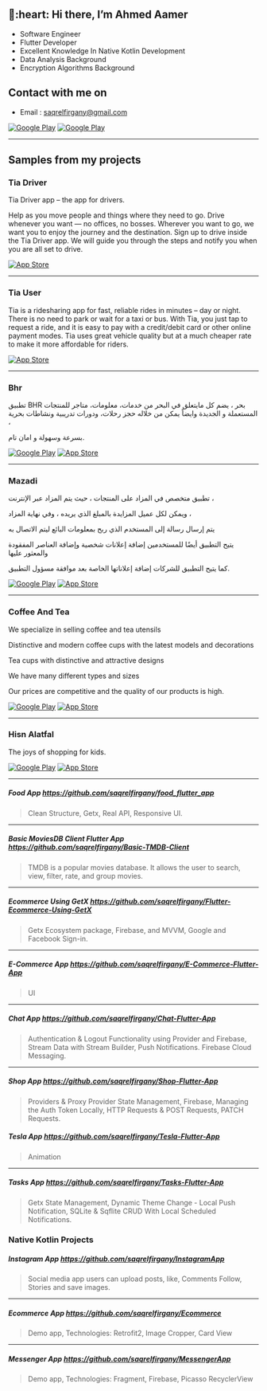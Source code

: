<h2>👋:heart: Hi there, I’m Ahmed Aamer  </h2>

- Software Engineer
- Flutter Developer
- Excellent Knowledge In Native Kotlin Development
- Data Analysis Background
- Encryption Algorithms Background

<h2> Contact with me on </h2>

- Email : saqrelfirgany@gmail.com

<p>
<a href="http://Wa.me/201025592065" target="_blank">
<img alt="Google Play" src="https://img.shields.io/badge/whatsapp-128C7E.svg?style=for-the-badge&logo=whatsapp&logoColor=white" /></a> 
</a> <a href="https://www.linkedin.com/in/sa2r-elfirgany/" target="_blank">
<img alt="Google Play" src="https://img.shields.io/badge/linkedin-0077b5.svg?style=for-the-badge&logo=linkedin&logoColor=white" /></a>
<p>

<hr>

<h2> Samples from my projects </h2>

### Tia Driver
Tia Driver app – the app for drivers.

Help as you move people and things where they need to go. Drive whenever you want — no offices, no bosses. Wherever you want to go, we want you to enjoy the journey and the destination.
Sign up to drive inside the Tia Driver app. We will guide you through the steps and notify you when you are all set to drive.
<p> <a href="https://apps.apple.com/eg/app/tia-driver-app/id1603879320" target="_blank"><img alt="App Store" src="https://img.shields.io/badge/Get%20it%20on%20app%20store-black.svg?style=for-the-badge&logo=app-store&logoColor=white" /></a><p>

<hr>

### Tia User 
Tia is a ridesharing app for fast, reliable rides in minutes – day or night. There is no need to park or wait for a taxi or bus. With Tia, you just tap to request a ride, and it is easy to pay with a credit/debit card or other online payment modes.
Tia uses great vehicle quality but at a much cheaper rate to make it more affordable for riders.
<p> <a href="https://apps.apple.com/eg/app/tia-user/id1603893373" target="_blank"><img alt="App Store" src="https://img.shields.io/badge/Get%20it%20on%20app%20store-black.svg?style=for-the-badge&logo=app-store&logoColor=white" /></a><p>

<hr>

### Bhr
تطبيق BHR بحر ، يضم كل مايتعلق في البحر من خدمات، معلومات، متاجر للمنتجات المستعملة و الجديدة وايضاً يمكن من خلاله حجز رحلات، ودورات تدريبية ونشاطات بحرية ،

بسرعة وسهولة و امان تام.
<p>
 <a href="https://play.google.com/store/apps/details?id=com.ebtasm.bhr" target="_blank">
 <img alt="Google Play" src="https://img.shields.io/badge/Get%20it%20on%20google%20play-blue.svg?style=for-the-badge&logo=google-play" /></a> 
 <a href="https://apps.apple.com/us/app/bhr/id1641237623" target="_blank">
 <img alt="App Store" src="https://img.shields.io/badge/Get%20it%20on%20app%20store-black.svg?style=for-the-badge&logo=app-store&logoColor=white" /></a><p>

<hr>

### Mazadi
تطبيق متخصص في المزاد على المنتجات ، حيث يتم المزاد عبر الإنترنت ،

ويمكن لكل عميل المزايدة بالمبلغ الذي يريده ، وفي نهاية المزاد ،

يتم إرسال رسالة إلى المستخدم الذي ربح بمعلومات البائع ليتم الاتصال به

يتيح التطبيق أيضًا للمستخدمين إضافة إعلانات شخصية وإضافة العناصر المفقودة والمعثور عليها

كما يتيح التطبيق للشركات إضافة إعلاناتها الخاصة بعد موافقة مسؤول التطبيق.
<p>
 <a href="https://play.google.com/store/apps/details?id=com.ebtasm.mazadi" target="_blank">
 <img alt="Google Play" src="https://img.shields.io/badge/Get%20it%20on%20google%20play-blue.svg?style=for-the-badge&logo=google-play" /></a> 
 <a href="https://apps.apple.com/us/app/mazadi/id1602820215" target="_blank">
 <img alt="App Store" src="https://img.shields.io/badge/Get%20it%20on%20app%20store-black.svg?style=for-the-badge&logo=app-store&logoColor=white" /></a><p>

<hr>

### Coffee And Tea
We specialize in selling coffee and tea utensils

Distinctive and modern coffee cups with the latest models and decorations

Tea cups with distinctive and attractive designs

We have many different types and sizes

Our prices are competitive and the quality of our products is high.
<p>
 <a href="https://play.google.com/store/apps/details?id=com.ebtasm.coffeetea" target="_blank">
 <img alt="Google Play" src="https://img.shields.io/badge/Get%20it%20on%20google%20play-blue.svg?style=for-the-badge&logo=google-play" /></a> 
 <a href="https://apps.apple.com/us/app/coffee-and-tea/id1619178774" target="_blank">
 <img alt="App Store" src="https://img.shields.io/badge/Get%20it%20on%20app%20store-black.svg?style=for-the-badge&logo=app-store&logoColor=white" /></a><p>

<hr>

### Hisn Alatfal
The joys of shopping for kids.
<p>
 <a href="https://play.google.com/store/apps/details?id=com.ebtasm.kids_castle" target="_blank">
 <img alt="Google Play" src="https://img.shields.io/badge/Get%20it%20on%20google%20play-blue.svg?style=for-the-badge&logo=google-play" /></a> 
 <a href="https://apps.apple.com/us/app/hisn-alatfal/id1629217103" target="_blank">
 <img alt="App Store" src="https://img.shields.io/badge/Get%20it%20on%20app%20store-black.svg?style=for-the-badge&logo=app-store&logoColor=white" /></a><p>

<hr>

##### Food App https://github.com/saqrelfirgany/food_flutter_app

> Clean Structure, Getx, Real API, Responsive UI.

<hr>

##### Basic MoviesDB Client Flutter App https://github.com/saqrelfirgany/Basic-TMDB-Client
> TMDB is a popular movies database. It allows the user to search, view, filter, rate, and group movies.

<hr>

##### Ecommerce Using GetX  https://github.com/saqrelfirgany/Flutter-Ecommerce-Using-GetX
> Getx Ecosystem package, Firebase, and MVVM, Google and Facebook Sign-in.

<hr>

##### E-Commerce App  https://github.com/saqrelfirgany/E-Commerce-Flutter-App
> UI


<hr>

##### Chat App  https://github.com/saqrelfirgany/Chat-Flutter-App
> Authentication & Logout Functionality using Provider and Firebase, Stream Data with Stream Builder, Push Notifications. Firebase Cloud Messaging.


<hr>

##### Shop App  https://github.com/saqrelfirgany/Shop-Flutter-App
> Providers & Proxy Provider State Management, Firebase, Managing the Auth Token Locally, HTTP Requests & POST Requests, PATCH Requests.

##### Tesla App  https://github.com/saqrelfirgany/Tesla-Flutter-App
> Animation


<hr>

##### Tasks App  https://github.com/saqrelfirgany/Tasks-Flutter-App
> Getx State Management, Dynamic Theme Change - Local Push Notification, SQLite & Sqflite CRUD With Local Scheduled Notifications.


### Native Kotlin Projects

##### Instagram App  https://github.com/saqrelfirgany/InstagramApp
> Social media app users can upload posts, like, Comments Follow, Stories and save images.


<hr>

##### Ecommerce App  https://github.com/saqrelfirgany/Ecommerce
> Demo app, Technologies: Retrofit2, Image Cropper, Card View


<hr>

##### Messenger App  https://github.com/saqrelfirgany/MessengerApp
> Demo app, Technologies: Fragment, Firebase, Picasso RecyclerView

